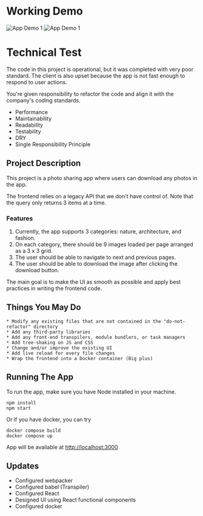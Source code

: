 # Working Demo

![App Demo 1](https://media.giphy.com/media/BzzQKcj6UwCI1JL5QO/giphy.gif)
![App Demo 1](https://media.giphy.com/media/uUiyPO6ai7meb5VMo0/giphy.gif)

# Technical Test
The code in this project is operational, but it was completed with very poor standard.
The client is also upset because the app is not fast enough to respond to user actions.

You're given responsibility to refactor the code and align it with the company's coding standards.
- Performance
- Maintainability
- Readability
- Testability
- DRY
- Single Responsibility Principle


## Project Description
This project is a photo sharing app where users can download any photos in the app.

The frontend relies on a legacy API that we don't have control of.
Note that the query only returns 3 items at a time.

### Features
1. Currently, the app supports 3 categories: nature, architecture, and fashion.
2. On each category, there should be 9 images loaded per page arranged as a 3 x 3 grid.
3. The user should be able to navigate to next and previous pages.
4. The user should be able to download the image after clicking the download button.

The main goal is to make the UI as smooth as possible and apply best practices in writing the frontend code.


## Things You May Do
    * Modify any existing files that are not contained in the "do-not-refactor" directory
	* Add any third-party libraries
	* Add any front-end transpilers, module bundlers, or task managers
	* Add tree-shaking on JS and CSS
	* Change and/or improve the existing UI
	* Add live reload for every file changes
	* Wrap the frontend into a Docker container (Big plus)


## Running The App
To run the app, make sure you have Node installed in your machine.
```
npm install
npm start
```
Or if you have docker, you can try
```
docker compose build
docker compose up
```
App will be available at [http://localhost:3000](http://localhost:3000)

## Updates
- Configured webpacker
- Configured babel (Transpiler)
- Configured React
- Designed UI using React functional components
- Configured docker


